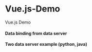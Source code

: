 # Vue.js-Demo
Vue.js Demo 

#### Data binding from data server

#### Two data server example (python, java)

